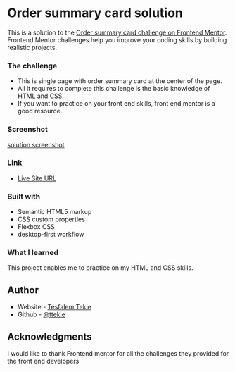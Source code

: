 # Order summary card solution

This is a solution to the [Order summary card challenge on Frontend Mentor](https://keen-bardeen-9c59a0.netlify.app/). Frontend Mentor challenges help you improve your coding skills by building realistic projects. 

### The challenge

- This is single page with order summary card at the center of the page.
- All it requires to complete this challenge is the basic knowledge of HTML and CSS.
- If you want to practice on your front end skills, front end mentor is a good resource.

### Screenshot
[solution screenshot](./images/order-summary-component.png)

### Link

- [Live Site URL](https://keen-bardeen-9c59a0.netlify.app)

### Built with

- Semantic HTML5 markup
- CSS custom properties
- Flexbox CSS
- desktop-first workflow

### What I learned

This project enables me to practice on my HTML and CSS skills.

## Author

- Website - [Tesfalem Tekie](https://ttekie.github.io/portfolio/) 
- Github - [@ttekie](https://github.com/ttekie)

## Acknowledgments

I would like to thank Frontend mentor for all the challenges they provided for the front end developers

